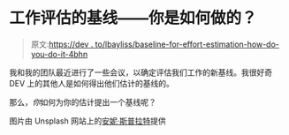 # 工作评估的基线——你是如何做的？

> 原文:[https://dev . to/lbayliss/baseline-for-effort-estimation-how-do-you-do-it-4bhn](https://dev.to/lbayliss/baseline-for-effort-estimation-how-do-you-do-it-4bhn)

我和我的团队最近进行了一些会议，以确定评估我们工作的新基线。我很好奇 DEV 上的其他人是如何得出他们估计的基线的。

那么，*你*如何为你的估计提出一个基线呢？

图片由 Unsplash 网站上的[安妮·斯普拉特](https://unsplash.com/photos/QckxruozjRg)提供